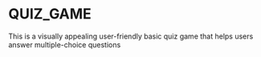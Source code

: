 # QUIZ_GAME
This is a visually appealing user-friendly basic quiz game that helps users answer  multiple-choice  questions 
